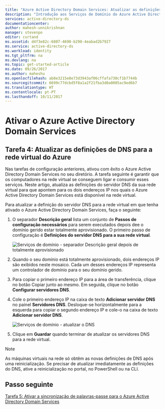 ```yaml
---
title: "Azure Active Directory Domain Services: Atualizar as definições de DNS para a Azure Virtual Network | Microsoft Docs"
description: "Introdução aos Serviços de Domínio do Azure Active Directory"
services: active-directory-ds
documentationcenter: 
author: mahesh-unnikrishnan
manager: stevenpo
editor: curtand
ms.assetid: d4f3e82c-6807-4690-b298-4eabad2b7927
ms.service: active-directory-ds
ms.workload: identity
ms.tgt_pltfrm: na
ms.devlang: na
ms.topic: get-started-article
ms.date: 09/26/2017
ms.author: maheshu
ms.openlocfilehash: ab8e3215e8e73d3943af06cffafa730cf1b7744b
ms.sourcegitcommit: 6699c77dcbd5f8a1a2f21fba3d0a0005ac9ed6b7
ms.translationtype: HT
ms.contentlocale: pt-PT
ms.lasthandoff: 10/11/2017
---
```

# <a name="enable-azure-active-directory-domain-services"></a>Ativar o Azure Active Directory Domain Services

## <a name="task-4-update-dns-settings-for-the-azure-virtual-network"></a>Tarefa 4: Atualizar as definições de DNS para a rede virtual do Azure
Nas tarefas de configuração anteriores, ativou com êxito o Azure Active Directory Domain Services no seu diretório. A tarefa seguinte é garantir que os computadores na rede virtual se conseguem ligar e consumir esses serviços. Neste artigo, atualiza as definições do servidor DNS da sua rede virtual para que apontem para os dois endereços IP nos quais o Azure Active Directory Domain Services está disponível na rede virtual.

Para atualizar a definição do servidor DNS para a rede virtual em que tenha ativado o Azure Active Directory Domain Services, faça o seguinte:

1. O separador **Descrição geral** lista um conjunto de **Passos de configuração necessários** para serem executados depois dee o domínio gerido estar totalmente aprovisionado. O primeiro passo de configuração é **Definições do servidor DNS para a sua rede virtual**.

    ![Serviços de domínio - separador Descrição geral depois de totalmente aprovisionado](./media/getting-started/domain-services-provisioned-overview.png)

2. Quando o seu domínio está totalmente aprovisionado, dois endereços IP são exibidos neste mosaico. Cada um desses endereços IP representa um controlador de domínio para o seu domínio gerido.

3. Para copiar o primeiro endereço IP para a área de transferência, clique no botão Copiar junto ao mesmo. Em seguida, clique no botão **Configurar servidores DNS**.

4. Cole o primeiro endereço IP na caixa de texto **Adicionar servidor DNS** no painel **Servidores DNS**. Desloque-se horizontalmente para a esquerda para copiar o segundo endereço IP e cole-o na caixa de texto **Adicionar servidor DNS**.

    ![Serviços de domínio - atualizar o DNS](./media/getting-started/domain-services-update-dns.png)

5. Clique em **Guardar** quando terminar de atualizar os servidores DNS para a rede virtual.

> [!NOTE]
> As máquinas virtuais na rede só obtêm as novas definições de DNS após uma reinicialização. Se precisar de atualizar imediatamente as definições do DNS, ative a reinicialização no portal, no PowerShell ou na CLI.
>
>

## <a name="next-step"></a>Passo seguinte
[Tarefa 5: Ativar a sincronização de palavras-passe para o Azure Active Directory Domain Services](active-directory-ds-getting-started-password-sync.md)

